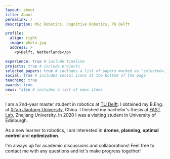 ```yaml
---
layout: about
title: About
permalink: /
description: MSc Robotics, Cognitive Robotics, TU Delft

profile:
  align: right
  image: photo.jpg
  address: >
    <p>Delft, Netherlands</p>

experience: true # include timeline
projects: true # include projects
selected_papers: true # includes a list of papers marked as "selected={true}"
social: true # includes social icons at the bottom of the page
teaching: true
awards: true
news: false # includes a list of news items
---
```


I am a 2nd-year master student in robotics at [TU Delft](https://www.tudelft.nl/onderwijs/opleidingen/masters/rb/msc-robotics/). I obtained my B.Eng. at [Xi'an Jiaotong University](http://en.xjtu.edu.cn/), China. I finished my bachelor's thesis at [FAST Lab](http://www.zju-fast.com/), Zhejiang University. In 2020 I was a visiting student in University of Edinburgh.

As a new learner to robotics, I am interested in **drones**, **planning**, **optimal control** and **optimization**.

<!-- 🔭 Now I am working on **multi-robots motion planning in dynamic environment** at Autonomous Multi-Robots Lab, TU Delft, supervised by Dr. Gang Chen and Dr. Javier Alonso-Mora. Previously I worked in **motion planning** and **event-based vision** as my bachelor thesis, supervised by Dr. Fei Gao, at [FAST Lab](http://www.zju-fast.com/), Zhejiang University. _We are sincerely doing really cool things to push the boundary of autonomous drones!_ -->

<!-- 🤔 I’m looking for PhD positions in robotics（especially in planning). -->

I'm always up for academic discussions and collaborations! Feel free to contact me with any questions and let's make progress together!

<link href='https://fonts.googleapis.com/css?family=Open+Sans:400,300,300italic,400italic,600,600italic,700,700italic' rel='stylesheet' type='text/css'>

